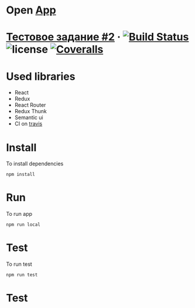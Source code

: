 # Open [App](https://react-redux-test-2.herokuapp.com)

# [Тестовое задание #2](https://vk.com/@maxpfrontend-testovoe-zadanie-2) &middot; [![Build Status](https://travis-ci.org/artbocha/react-redux-test-task-2.svg?branch=master)](https://travis-ci.org/artbocha/react-redux-test-task-2) ![license](https://img.shields.io/github/license/mashape/apistatus.svg) [![Coveralls][coveralls-badge]][coveralls]

[coveralls-badge]: https://img.shields.io/coveralls/artbocha/react-redux-test-task-2/master.png?style=flat-square
[coveralls]: https://coveralls.io/github/artbocha/react-redux-test-task-2

# Used libraries

* React
* Redux
* React Router
* Redux Thunk
* Semantic ui
* CI on [travis](https://travis-ci.org)

# Install

To install dependencies

```shell
npm install
```

# Run

To run app

```shell
npm run local
```

# Test

To run test

```shell
npm run test
```

# Test

